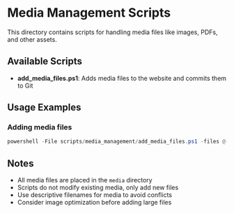 # Media Management Scripts

This directory contains scripts for handling media files like images, PDFs, and other assets.

## Available Scripts

- **add_media_files.ps1**: Adds media files to the website and commits them to Git

## Usage Examples

### Adding media files

```powershell
powershell -File scripts/media_management/add_media_files.ps1 -files @("C:\path\to\image1.jpg", "C:\path\to\image2.png")
```

## Notes

- All media files are placed in the `media` directory
- Scripts do not modify existing media, only add new files
- Use descriptive filenames for media to avoid conflicts
- Consider image optimization before adding large files 